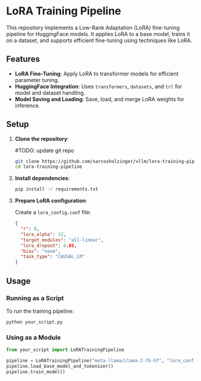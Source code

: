# LoRA Training Pipeline

This repository implements a Low-Rank Adaptation (LoRA) fine-tuning pipeline for HuggingFace models. It applies LoRA to a base model, trains it on a dataset, and supports efficient fine-tuning using techniques like LoRA.

## Features

- **LoRA Fine-Tuning**: Apply LoRA to transformer models for efficient parameter tuning.
- **HuggingFace Integration**: Uses `transformers`, `datasets`, and `trl` for model and dataset handling.
- **Model Saving and Loading**: Save, load, and merge LoRA weights for inference.

## Setup

1. **Clone the repository**:

   #TODO: update git repo

   ```bash
   git clone https://github.com/sarcosholzinger/vllm/lora-training-pipeline.git
   cd lora-training-pipeline
   ```

2. **Install dependencies**:

   ```bash
   pip install -r requirements.txt
   ```

3. **Prepare LoRA configuration**: 
   
   Create a `lora_config.conf` file:

   ```json
   {
     "r": 8,
     "lora_alpha": 32,
     "target_modules": "all-linear",
     "lora_dropout": 0.05,
     "bias": "none",
     "task_type": "CAUSAL_LM"
   }
   ```

## Usage

### Running as a Script

To run the training pipeline:

```bash
python your_script.py
```

### Using as a Module

```python
from your_script import LoRATrainingPipeline

pipeline = LoRATrainingPipeline("meta-llama/Llama-2-7b-hf", "lora_config.conf")
pipeline.load_base_model_and_tokenizer()
pipeline.train_model()
```